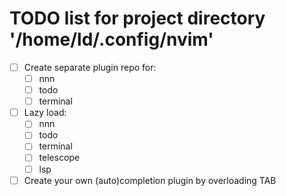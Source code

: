# TODO list for project directory '/home/ld/.config/nvim'

* [ ] Create separate plugin repo for:
    * [ ] nnn
    * [ ] todo
    * [ ] terminal
* [ ] Lazy load:
    * [ ] nnn
    * [ ] todo
    * [ ] terminal
    * [ ] telescope
    * [ ] lsp
* [ ] Create your own (auto)completion plugin by overloading TAB

